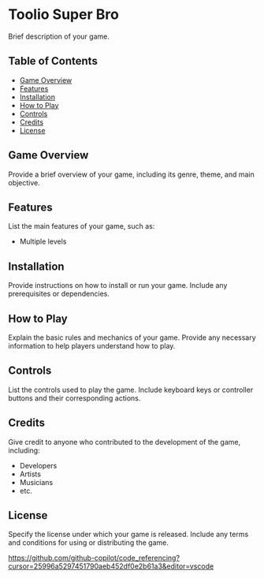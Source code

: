 # Toolio Super Bro

Brief description of your game.

## Table of Contents
- [Game Overview](#game-overview)
- [Features](#features)
- [Installation](#installation)
- [How to Play](#how-to-play)
- [Controls](#controls)
- [Credits](#credits)
- [License](#license)

## Game Overview
Provide a brief overview of your game, including its genre, theme, and main objective.

## Features
List the main features of your game, such as:
- Multiple levels

## Installation
Provide instructions on how to install or run your game. Include any prerequisites or dependencies.

## How to Play
Explain the basic rules and mechanics of your game. Provide any necessary information to help players understand how to play.

## Controls
List the controls used to play the game. Include keyboard keys or controller buttons and their corresponding actions.

## Credits
Give credit to anyone who contributed to the development of the game, including:
- Developers
- Artists
- Musicians
- etc.

## License
Specify the license under which your game is released. Include any terms and conditions for using or distributing the game.

https://github.com/github-copilot/code_referencing?cursor=25996a5297451790aeb452df0e2b61a3&editor=vscode
